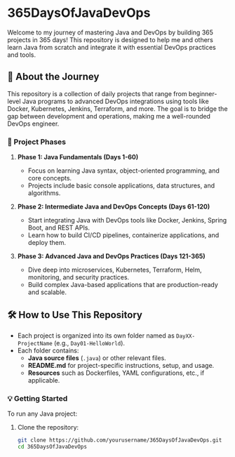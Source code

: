 # 365DaysOfJavaDevOps

Welcome to my journey of mastering Java and DevOps by building 365 projects in 365 days! This repository is designed to help me and others learn Java from scratch and integrate it with essential DevOps practices and tools.

## 🚀 About the Journey

This repository is a collection of daily projects that range from beginner-level Java programs to advanced DevOps integrations using tools like Docker, Kubernetes, Jenkins, Terraform, and more. The goal is to bridge the gap between development and operations, making me a well-rounded DevOps engineer.

### 📅 Project Phases

1. **Phase 1: Java Fundamentals (Days 1-60)**
   - Focus on learning Java syntax, object-oriented programming, and core concepts.
   - Projects include basic console applications, data structures, and algorithms.

2. **Phase 2: Intermediate Java and DevOps Concepts (Days 61-120)**
   - Start integrating Java with DevOps tools like Docker, Jenkins, Spring Boot, and REST APIs.
   - Learn how to build CI/CD pipelines, containerize applications, and deploy them.

3. **Phase 3: Advanced Java and DevOps Practices (Days 121-365)**
   - Dive deep into microservices, Kubernetes, Terraform, Helm, monitoring, and security practices.
   - Build complex Java-based applications that are production-ready and scalable.

## 🛠️ How to Use This Repository

- Each project is organized into its own folder named as `DayXX-ProjectName` (e.g., `Day01-HelloWorld`).
- Each folder contains:
  - **Java source files** (`.java`) or other relevant files.
  - **README.md** for project-specific instructions, setup, and usage.
  - **Resources** such as Dockerfiles, YAML configurations, etc., if applicable.

### 💡 Getting Started

To run any Java project:

1. Clone the repository:
   ```bash
   git clone https://github.com/yourusername/365DaysOfJavaDevOps.git
   cd 365DaysOfJavaDevOps
